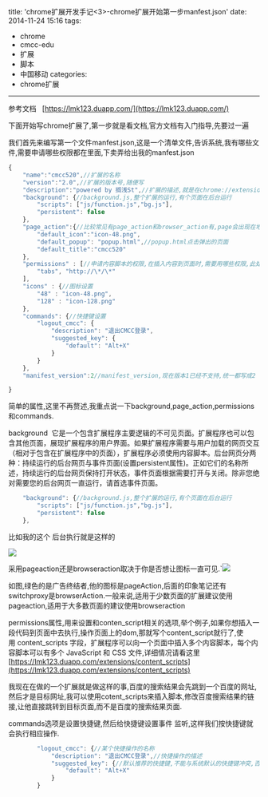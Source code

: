 title: 'chrome扩展开发手记<3>-chrome扩展开始第一步manfest.json'
date: 2014-11-24 15:16
tags:
- chrome
- cmcc-edu
- 扩展
- 脚本
- 中国移动
categories:
- chrome扩展
---
参考文档   [https://lmk123.duapp.com/](https://lmk123.duapp.com/)

下面开始写chrome扩展了,第一步就是看文档,官方文档有入门指导,先要过一遍

我们首先来编写第一个文件manfest.json,这是一个清单文件,告诉系统,我有哪些文件,需要申请哪些权限都在里面,下卖弄给出我的manfest.json





```javascript
{
    "name":"cmcc520",//扩展的名称
    "version":"2.0",//扩展的版本号,随便写
    "description":"powered by 搁浅St",//扩展的描述,就是在chrome://extension页面中,扩展名称下面的几个字
    "background": {//background.js,整个扩展的运行,有个页面在后台运行
        "scripts": ["js/function.js","bg.js"],
        "persistent": false
    },
    "page_action":{//比较常见有page_action和browser_action有,page会出现在地址栏末端,browser会在浏览器上显示一个图标
        "default_icon":"icon-48.png",
        "default_popup": "popup.html",//popup.html点击弹出的页面
        "default_title":"cmcc520"
    },
    "permissions" : [//申请内容脚本的权限,在插入内容到页面时,需要用哪些权限,此处必须声明
        "tabs", "http://\*/\*"
    ],
    "icons" : {//图标设置
        "48" : "icon-48.png",
        "128" : "icon-128.png"
    },
    "commands": {//快捷键设置
        "logout_cmcc": {
            "description": "退出CMCC登录",
            "suggested_key": {
                "default": "Alt+X"
            }
        }
    },
    "manifest_version":2//manifest_version,现在版本1已经不支持,统一都写成2

}

```


简单的属性,这里不再赘述,我重点说一下background,page_action,permissions和commands.

background  它是一个包含扩展程序主要逻辑的不可见页面。扩展程序也可以包含其他页面，展现扩展程序的用户界面。如果扩展程序需要与用户加载的网页交互（相对于包含在扩展程序中的页面），扩展程序必须使用内容脚本。后台网页分两种：持续运行的后台网页与事件页面(设置persistent属性)。正如它们的名称所述，持续运行的后台网页保持打开状态，事件页面根据需要打开与关闭。除非您绝对需要您的后台网页一直运行，请首选事件页面。


```javascript
    "background": {//background.js,整个扩展的运行,有个页面在后台运行
        "scripts": ["js/function.js","bg.js"],
        "persistent": false
    },
```
比如我的这个 后台执行就是这样的

![](http://img.blog.csdn.net/20141124194616706?watermark/2/text/aHR0cDovL2Jsb2cuY3Nkbi5uZXQvSmFja3JveWFs/font/5a6L5L2T/fontsize/400/fill/I0JBQkFCMA==/dissolve/70/gravity/Center)


采用pageaction还是browseraction取决于你是否想让图标一直可见.`![](http://img.blog.csdn.net/20141124193151343?watermark/2/text/aHR0cDovL2Jsb2cuY3Nkbi5uZXQvSmFja3JveWFs/font/5a6L5L2T/fontsize/400/fill/I0JBQkFCMA==/dissolve/70/gravity/Center)

如图,绿色的是广告终结者,他的图标是pageAction,后面的印象笔记还有switchproxy是browserAction.一般来说,适用于少数页面的扩展建议使用pageaction,适用于大多数页面的建议使用browseraction






permissions属性,用来设置和conten_script相关的选项,举个例子,如果你想插入一段代码到页面中去执行,操作页面上的dom,那就写个content_script就行了,使用 content_scripts 字段，扩展程序可以向一个页面中插入多个内容脚本，每个内容脚本可以有多个
 JavaScript 和 CSS 文件,详细情况请看这里[https://lmk123.duapp.com/extensions/content_scripts](https://lmk123.duapp.com/extensions/content_scripts)

我现在在做的一个扩展就是做这样的事,百度的搜索结果会先跳到一个百度的网址,然后才是目标网址,我可以使用cotent_scripts来插入脚本,修改百度搜索结果的链接,让他直接跳转到目标页面,而不是百度的搜索结果页面.







commands选项是设置快捷键,然后给快捷键设置事件 监听,这样我们按快捷键就会执行相应操作.


```javascript
        "logout_cmcc": {//某个快捷操作的名称
            "description": "退出CMCC登录",//快捷操作的描述
            "suggested_key": {//默认推荐的快捷键,不能与系统默认的快捷键冲突,否则就会失灵,需要用户手动去设置
                "default": "Alt+X"
            }
        }
```



